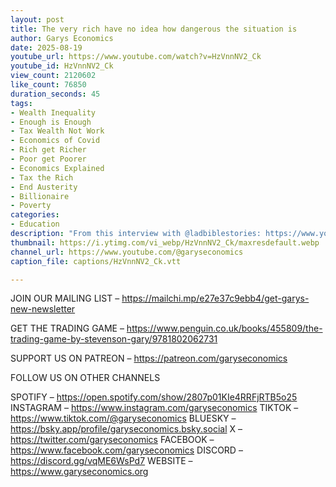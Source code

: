 ```yaml
---
layout: post
title: The very rich have no idea how dangerous the situation is
author: Garys Economics
date: 2025-08-19
youtube_url: https://www.youtube.com/watch?v=HzVnnNV2_Ck
youtube_id: HzVnnNV2_Ck
view_count: 2120602
like_count: 76850
duration_seconds: 45
tags:
- Wealth Inequality
- Enough is Enough
- Tax Wealth Not Work
- Economics of Covid
- Rich get Richer
- Poor get Poorer
- Economics Explained
- Tax the Rich
- End Austerity
- Billionaire
- Poverty
categories:
- Education
description: "From this interview with @ladbiblestories: https://www.youtube.com/watch?v=VlvoNgUi8EU"
thumbnail: https://i.ytimg.com/vi_webp/HzVnnNV2_Ck/maxresdefault.webp
channel_url: https://www.youtube.com/@garyseconomics
caption_file: captions/HzVnnNV2_Ck.vtt

---
```


JOIN OUR MAILING LIST – https://mailchi.mp/e27e37c9ebb4/get-garys-new-newsletter

GET THE TRADING GAME – https://www.penguin.co.uk/books/455809/the-trading-game-by-stevenson-gary/9781802062731 

SUPPORT US ON PATREON – https://patreon.com/garyseconomics

FOLLOW US ON OTHER CHANNELS

SPOTIFY – https://open.spotify.com/show/2807p01KIe4RRFjRTB5o25
INSTAGRAM – https://www.instagram.com/garyseconomics
TIKTOK – https://www.tiktok.com/@garyseconomics
BLUESKY – https://bsky.app/profile/garyseconomics.bsky.social
X – https://twitter.com/garyseconomics
FACEBOOK – https://www.facebook.com/garyseconomics
DISCORD – https://discord.gg/vqME6WsPd7
WEBSITE – https://www.garyseconomics.org
